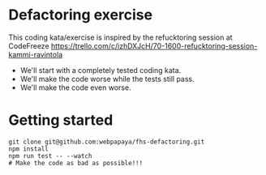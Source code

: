 # Defactoring exercise

This coding kata/exercise is inspired by the refucktoring session at CodeFreeze https://trello.com/c/izhDXJcH/70-1600-refucktoring-session-kammi-ravintola

- We'll start with a completely tested coding kata.
- We'll make the code worse while the tests still pass.
- We'll make the code even worse.

# Getting started

```
git clone git@github.com:webpapaya/fhs-defactoring.git
npm install
npm run test -- --watch
# Make the code as bad as possible!!!
```

